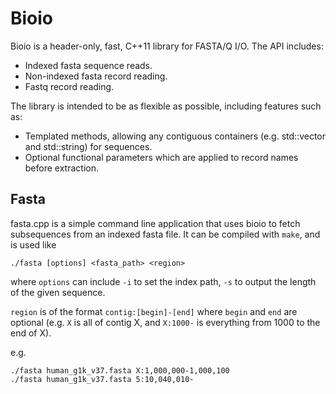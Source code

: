 # Bioio #

Bioio is a header-only, fast, C++11 library for FASTA/Q I/O. The API includes:

* Indexed fasta sequence reads.
* Non-indexed fasta record reading.
* Fastq record reading.

The library is intended to be as flexible as possible, including features such as:

* Templated methods, allowing any contiguous containers (e.g. std::vector and std::string) for sequences.
* Optional functional parameters which are applied to record names before extraction.

## Fasta ##

fasta.cpp is a simple command line application that uses bioio to fetch subsequences from an indexed fasta file. It can be compiled with `make`, and is used like

    ./fasta [options] <fasta_path> <region>

where `options` can include `-i` to set the index path, `-s` to output the length of the given sequence.

`region` is of the format `contig:[begin]-[end]` where `begin` and `end` are optional (e.g. `X` is all of contig X, and `X:1000-` is everything from 1000 to the end of X).

e.g.

    ./fasta human_g1k_v37.fasta X:1,000,000-1,000,100
    ./fasta human_g1k_v37.fasta 5:10,040,010-
